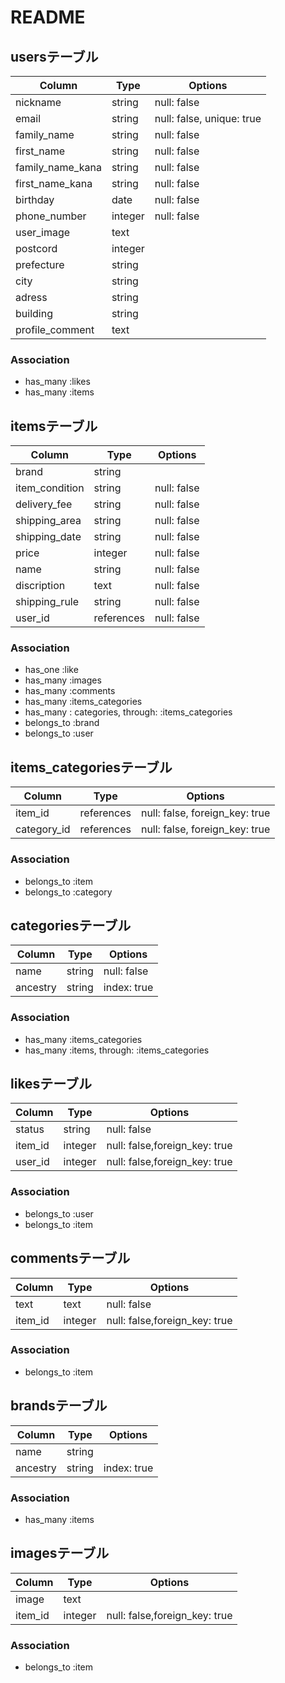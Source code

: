 # README

## usersテーブル

|Column|Type|Options|
|------|----|-------|
|nickname|string|null: false|
|email|string|null: false, unique: true|
|family_name|string|null: false|
|first_name|string|null: false|
|family_name_kana|string|null: false|
|first_name_kana|string|null: false|
|birthday|date|null: false|
|phone_number|integer|null: false|
|user_image|text||
|postcord|integer||
|prefecture|string||
|city|string||
|adress|string||
|building|string||
|profile_comment|text||


### Association
- has_many :likes
- has_many :items

## itemsテーブル

|Column|Type|Options|
|------|----|-------|
|brand|string||
|item_condition|string|null: false|
|delivery_fee|string|null: false|
|shipping_area|string|null: false|
|shipping_date|string|null: false|
|price|integer|null: false|
|name|string|null: false|
|discription|text|null: false|
|shipping_rule|string|null: false|
|user_id|references|null: false|

### Association
- has_one :like
- has_many :images
- has_many :comments
- has_many :items_categories
- has_many : categories, through: :items_categories
- belongs_to :brand
- belongs_to :user


## items_categoriesテーブル

|Column|Type|Options|
|------|----|-------|
|item_id|references|null: false, foreign_key: true|
|category_id|references|null: false, foreign_key: true|

### Association
- belongs_to :item
- belongs_to :category


## categoriesテーブル

|Column|Type|Options|
|------|----|-------|
|name|string|null: false|
|ancestry|string|index: true|

### Association
- has_many :items_categories
- has_many :items, through: :items_categories


## likesテーブル

|Column|Type|Options|
|------|----|-------|
|status|string|null: false|
|item_id|integer|null: false,foreign_key: true|
|user_id|integer|null: false,foreign_key: true|

### Association
- belongs_to :user
- belongs_to :item

## commentsテーブル

|Column|Type|Options|
|------|----|-------|
|text|text|null: false|
|item_id|integer|null: false,foreign_key: true|

### Association
- belongs_to :item

## brandsテーブル

|Column|Type|Options|
|------|----|-------|
|name|string||	
|ancestry|string|index: true|

### Association
- has_many :items



## imagesテーブル

|Column|Type|Options|
|------|----|-------|
|image|text||	
|item_id|integer|null: false,foreign_key: true|

### Association
- belongs_to :item
